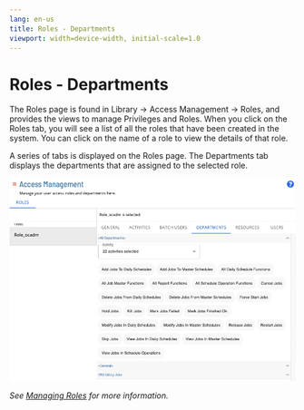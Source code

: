 ```yaml
---
lang: en-us
title: Roles - Departments
viewport: width=device-width, initial-scale=1.0
---
```


# Roles - Departments

The Roles page is found in Library -> Access Management -> Roles, and provides the views to manage Privileges and Roles. When you click on the Roles tab, you will see a list of all the roles that have been created in the system. You can click on the name of a role to view the details of that role.

A series of tabs is displayed on the Roles page. The Departments tab displays the departments that are assigned to the selected role.

![Roles Page - Departments](../../../../../../Resources/Images/SM/Library/AccessManagement/roles-departments-tab.png 'Roles Page - Departments')

_See [Managing Roles](Managing-Roles.md) for more information._

